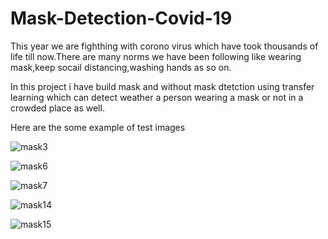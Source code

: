 # Mask-Detection-Covid-19
This year we are fighthing with corono virus which have took thousands of life till now.There are many norms we have been following like wearing mask,keep socail distancing,washing hands as so on.

In this project i have build mask and without mask dtetction using transfer learning which can detect weather a person wearing a mask or not in a crowded place as well.

Here are the some example of test images 

![mask3](https://user-images.githubusercontent.com/38464023/82689421-11640e80-9c78-11ea-974f-3e274bf6109d.PNG)

![mask6](https://user-images.githubusercontent.com/38464023/82689436-1628c280-9c78-11ea-96ac-5b7e7eb93c52.PNG)

![mask7](https://user-images.githubusercontent.com/38464023/82689442-17f28600-9c78-11ea-9252-490cd297d82e.PNG)

![mask14](https://user-images.githubusercontent.com/38464023/82689451-1c1ea380-9c78-11ea-9888-d8dc8196c100.PNG)

![mask15](https://user-images.githubusercontent.com/38464023/82689468-22ad1b00-9c78-11ea-8e3b-835ed20e304f.PNG)







